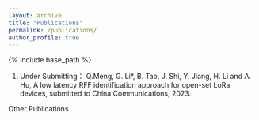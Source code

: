 ```yaml
---
layout: archive
title: "Publications"
permalink: /publications/
author_profile: true
---
```

{% include base_path %}
1.  Under Submitting： Q.Meng, G. Li*, B. Tao, J. Shi, Y. Jiang, H. Li and A. Hu, A low latency RFF identification approach for open-set LoRa devices, submitted to China Communications, 2023.



Other Publications
